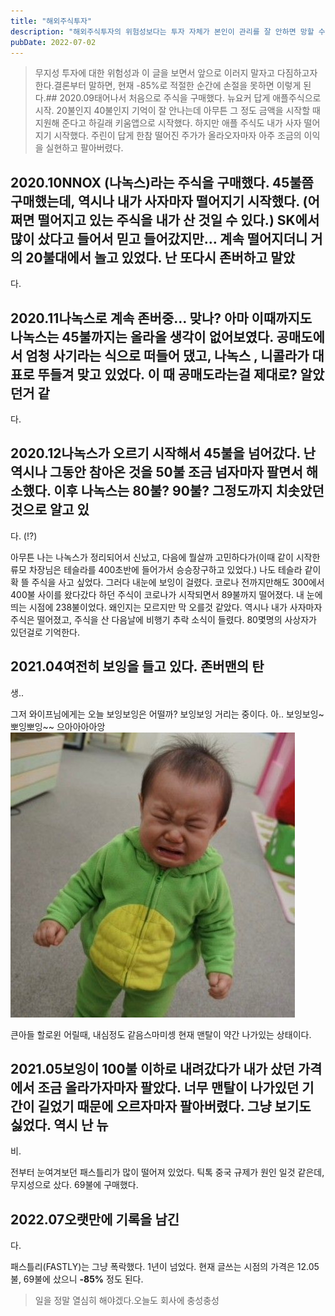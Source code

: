 ```yaml
---
title: "해외주식투자"
description: "해외주식투자의 위험성보다는 투자 자체가 본인이 관리를 잘 안하면 망할 수 있다라는걸 잊지 않기 위해서 남겨 놓는다. 국내던 해외던 장투할 것 아니면 지속적으로 관리해줘야 한다. 특히! 손절가는 항상 설정해놔야 한다. 이게 핵심이다."
pubDate: 2022-07-02
---
```


> 무지성 투자에 대한 위험성과 이 글을 보면서 앞으로 이러지 말자고 다짐하고자 한다.결론부터 말하면, 현재 -85%로 적절한 순간에 손절을 못하면 이렇게 된다.## 2020.09태어나서 처음으로 주식을 구매했다. 뉴요커 답게 애플주식으로 시작. 20불인지 40불인지 기억이 잘 안나는데 아무튼 그 정도 금액을 시작할 때 지원해 준다고 하길래 키움앱으로 시작했다. 하지만 애플 주식도 내가 사자 떨어지기 시작했다. 주린이 답게 한참 떨어진 주가가 올라오자마자 아주 조금의 이익을 실현하고 팔아버렸다.

## 2020.10NNOX (나녹스)라는 주식을 구매했다. 45불쯤 구매했는데, 역시나 내가 사자마자 떨어지기 시작했다. (어쩌면 떨어지고 있는 주식을 내가 산 것일 수 있다.) SK에서 많이 샀다고 들어서 믿고 들어갔지만… 계속 떨어지더니 거의 20불대에서 놀고 있었다. 난 또다시 존버하고 말았

다.

## 2020.11나녹스로 계속 존버중… 맞나? 아마 이때까지도 나녹스는 45불까지는 올라올 생각이 없어보였다. 공매도에서 엄청 사기라는 식으로 떠들어 댔고, 나녹스 , 니콜라가 대표로 뚜들겨 맞고 있었다. 이 때 공매도라는걸 제대로? 알았던거 같

다.

## 2020.12나녹스가 오르기 시작해서 45불을 넘어갔다. 난 역시나 그동안 참아온 것을 50불 조금 넘자마자 팔면서 해소했다. 이후 나녹스는 80불? 90불? 그정도까지 치솟았던 것으로 알고 있

다. (!?)

아무튼 나는 나녹스가 정리되어서 신났고, 다음에 뭘살까 고민하다가(이때 같이 시작한 류모 차장님은 테슬라를 400초반에 들어가서 승승장구하고 있었다.) 나도 테슬라 같이 확 뜰 주식을 사고 싶었다. 그러다 내눈에 보잉이 걸렸다. 코로나 전까지만해도 300에서 400불 사이를 왔다갔다 하던 주식이 코로나가 시작되면서 89불까지 떨어졌다. 내 눈에 띄는 시점에 238불이었다. 왜인지는 모르지만 막 오를것 같았다. 역시나 내가 사자마자 주식은 떨어졌고, 주식을 산 다음날에 비행기 추락 소식이 들렸다. 80몇명의 사상자가 있던걸로 기억한다.

## 2021.04여전히 보잉을 들고 있다. 존버맨의 탄

생..

그저 와이프님에게는 오늘 보잉보잉은 어떨까? 보잉보잉 거리는 중이다.
아.. 보잉보잉~
뽀잉뽀잉~~
으아아아아앙
![큰아들 할로윈 어릴때, 내심정도 같음](/content/images/2022/07/-----------2021-03-08------9.37.16.jpg)

큰아들 할로윈 어릴때, 내심정도 같음스마미셍 현재 맨탈이 약간 나가있는 상태이다.

## 2021.05보잉이 100불 이하로 내려갔다가 내가 샀던 가격에서 조금 올라가자마자 팔았다. 너무 맨탈이 나가있던 기간이 길었기 때문에 오르자마자 팔아버렸다. 그냥 보기도 싫었다. 역시 난 뉴

비.

전부터 눈여겨보던 패스틀리가 많이 떨어져 있었다. 틱톡 중국 규제가 원인 일것 같은데, 무지성으로 샀다. 69불에 구매했다.

## 2022.07오랫만에 기록을 남긴

다.

패스틀리(FASTLY)는 그냥 폭락했다. 1년이 넘었다. 현재 글쓰는 시점의 가격은 12.05불, 69불에 샀으니 **-85%** 정도 된다.
> 일을 정말 열심히 해야겠다.오늘도 회사에 충성충성